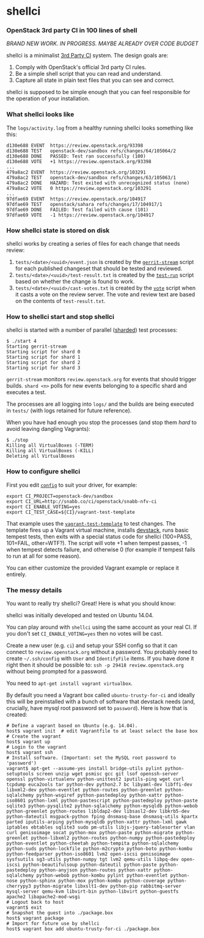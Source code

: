 # shellci

### OpenStack 3rd party CI in 100 lines of shell

*BRAND NEW WORK. IN PROGRESS. MAYBE ALREADY OVER CODE BUDGET*

shellci is a minimalist [3rd Party CI](http://ci.openstack.org/third_party.html) system. The design goals are:

1. Comply with OpenStack's official 3rd party CI rules.
2. Be a simple shell script that you can read and understand.
3. Capture all state in plain text files that you can see and correct.

shellci is supposed to be simple enough that you can feel responsible
for the operation of your installation.

### What shellci looks like

The `logs/activity.log` from a healthy running shellci looks something like this:

```
d130e688 EVENT  https://review.openstack.org/93398
d130e688 TEST   openstack-dev/sandbox refs/changes/64/105064/2
d130e688 DONE   PASSED: Test ran successfully (100)
d130e688 VOTE   +1 https://review.openstack.org/93398
...
479a8ac2 EVENT  https://review.openstack.org/103291
479a8ac2 TEST   openstack-dev/sandbox refs/changes/63/105063/1
479a8ac2 DONE   HAZARD: Test exited with unrecognized status (none)
479a8ac2 VOTE   0 https://review.openstack.org/103291
...
97dfae69 EVENT  https://review.openstack.org/104917
97dfae69 TEST   openstack/sahara refs/changes/17/104917/1
97dfae69 DONE   FAILED: Test failed with cause (101)
97dfae69 VOTE   -1 https://review.openstack.org/104917
```

### How shellci state is stored on disk

shellci works by creating a series of files for each change that needs review:

1. `tests/<date>/<uuid>/event.json` is created by the [`gerrit-stream`](gerrit-stream) script for each published changeset that should be tested and reviewed.
2. `tests/<date>/<uuid>/test-result.txt` is created by the [`test-run`](test-run) script based on whether the change is found to work.
3. `tests/<date>/<uuid>/cast-votes.txt` is created by the [`vote`](vote) script when it casts a vote on the review server. The vote and review text are based on the contents of `test-result.txt`.

### How to shellci start and stop shellci

shellci is started with a number of parallel ([sharded](http://en.wikipedia.org/wiki/Shard_(database_architecture))) test processes:

```
$ ./start 4
Starting gerrit-stream
Starting script for shard 0
Starting script for shard 1
Starting script for shard 2
Starting script for shard 3
```

`gerrit-stream` monitors `review.openstack.org` for events that should trigger builds. `shard <n>` polls for new events belonging to a specific shard and executes a test.

The processes are all logging into `logs/` and the builds are being
executed in `tests/` (with logs retained for future reference).

When you have had enough you stop the processes (and stop them *hard*
to avoid leaving dangling Vagrants):

```
$ ./stop
Killing all VirtualBoxes (-TERM)
Killing all VirtualBoxes (-KILL)
Deleting all VirtualBoxes
```

### How to configure shellci

First you edit [`config`](config) to suit your driver, for example:

```shell
export CI_PROJECT=openstack-dev/sandbox
export CI_URL=http://snabb.co/ci/openstack/snabb-nfv-ci
export CI_ENABLE_VOTING=yes
export CI_TEST_CASE=${CI}/vagrant-test-template
```

That example uses the [`vagrant-test-template`](vagrant-test-template)
to test changes. The template fires up a Vagrant virtual machine,
installs [devstack](http://devstack.org), runs basic tempest tests,
then exits with a special status code for shellci (100=PASS, 101=FAIL,
other=WTF?). The script will vote +1 when tempest passes, -1 when
tempest detects failure, and otherwise 0 (for example if tempest fails
to run at all for some reason).

You can either customize the provided Vagrant example or replace it
entirely.

### The messy details

You want to really try shellci? Great! Here is what you should know:

shellci was initially developed and tested on Ubuntu 14.04.

You can play around with `shellci` using the same account as your real CI. If you don't set `CI_ENABLE_VOTING=yes` then no votes will be cast.

Create a new user (e.g. `ci`) and setup your SSH config so that it can connect to `review.openstack.org` without a password. You probably need to create `~/.ssh/config` with `User` and `IdentifyFile` items. If you have done it right then it should be possible to: `ssh -p 29418 review.openstack.org` without being prompted for a password.

You need to `apt-get install vagrant virtualbox`.

By default you need a Vagrant box called `ubuntu-trusty-for-ci` and ideally this will be preinstalled with a bunch of software that devstack needs (and, crucially, have mysql root password set to `password`). Here is how that is created:

```shell
# Define a vagrant based on Ubuntu (e.g. 14.04).
host$ vagrant init  # edit Vagrantfile to at least select the base box
# Create the vagrant
host$ vagrant up
# Login to the vagrant
host$ vagrant ssh
# Install software. (Important: set the MySQL root password to 'password')
vagrant$ apt-get --assume-yes install bridge-utils pylint python-setuptools screen unzip wget psmisc gcc git lsof openssh-server openssl python-virtualenv python-unittest2 iputils-ping wget curl tcpdump euca2ools tar python-dev python2.7 bc libyaml-dev libffi-dev libxml2-dev python-eventlet python-routes python-greenlet python-sqlalchemy python-wsgiref python-pastedeploy python-xattr python-iso8601 python-lxml python-pastescript python-pastedeploy python-paste sqlite3 python-pysqlite2 python-sqlalchemy python-mysqldb python-webob python-greenlet python-routes libldap2-dev libsasl2-dev libkrb5-dev python-dateutil msgpack-python fping dnsmasq-base dnsmasq-utils kpartx parted iputils-arping python-mysqldb python-xattr python-lxml gawk iptables ebtables sqlite3 sudo pm-utils libjs-jquery-tablesorter vlan curl genisoimage socat python-mox python-paste python-migrate python-greenlet python-libxml2 python-routes python-numpy python-pastedeploy python-eventlet python-cheetah python-tempita python-sqlalchemy python-suds python-lockfile python-m2crypto python-boto python-kombu python-feedparser python-iso8601 lvm2 open-iscsi genisoimage sysfsutils sg3-utils python-numpy tgt lvm2 qemu-utils libpq-dev open-iscsi python-beautifulsoup python-dateutil python-paste python-pastedeploy python-anyjson python-routes python-xattr python-sqlalchemy python-webob python-kombu pylint python-eventlet python-nose python-sphinx python-mox python-kombu python-coverage python-cherrypy3 python-migrate libxslt1-dev python-pip rabbitmq-server mysql-server qemu-kvm libvirt-bin python-libvirt python-guestfs apache2 libapache2-mod-wsgi
# Logout back to host
vagrant$ exit
# Snapshot the guest into ./package.box
host$ vagrant package
# Import for future use by shellci
host$ vagrant box add ubuntu-trusty-for-ci ./package.box
```

